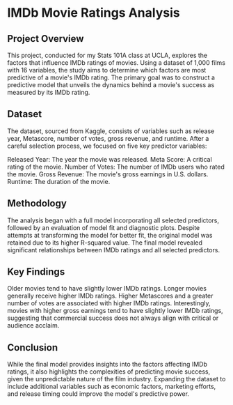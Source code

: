 # IMDb Movie Ratings Analysis

## Project Overview

This project, conducted for my Stats 101A class at UCLA, explores the factors that influence IMDb ratings of movies. Using a dataset of 1,000 films with 16 variables, the study aims to determine which factors are most predictive of a movie's IMDb rating. The primary goal was to construct a predictive model that unveils the dynamics behind a movie's success as measured by its IMDb rating.

## Dataset

The dataset, sourced from Kaggle, consists of variables such as release year, Metascore, number of votes, gross revenue, and runtime. After a careful selection process, we focused on five key predictor variables:

Released Year: The year the movie was released.
Meta Score: A critical rating of the movie.
Number of Votes: The number of IMDb users who rated the movie.
Gross Revenue: The movie's gross earnings in U.S. dollars.
Runtime: The duration of the movie.

## Methodology

The analysis began with a full model incorporating all selected predictors, followed by an evaluation of model fit and diagnostic plots. Despite attempts at transforming the model for better fit, the original model was retained due to its higher R-squared value. The final model revealed significant relationships between IMDb ratings and all selected predictors.

## Key Findings

Older movies tend to have slightly lower IMDb ratings.
Longer movies generally receive higher IMDb ratings.
Higher Metascores and a greater number of votes are associated with higher IMDb ratings.
Interestingly, movies with higher gross earnings tend to have slightly lower IMDb ratings, suggesting that commercial success does not always align with critical or audience acclaim.

## Conclusion

While the final model provides insights into the factors affecting IMDb ratings, it also highlights the complexities of predicting movie success, given the unpredictable nature of the film industry. Expanding the dataset to include additional variables such as economic factors, marketing efforts, and release timing could improve the model's predictive power.
